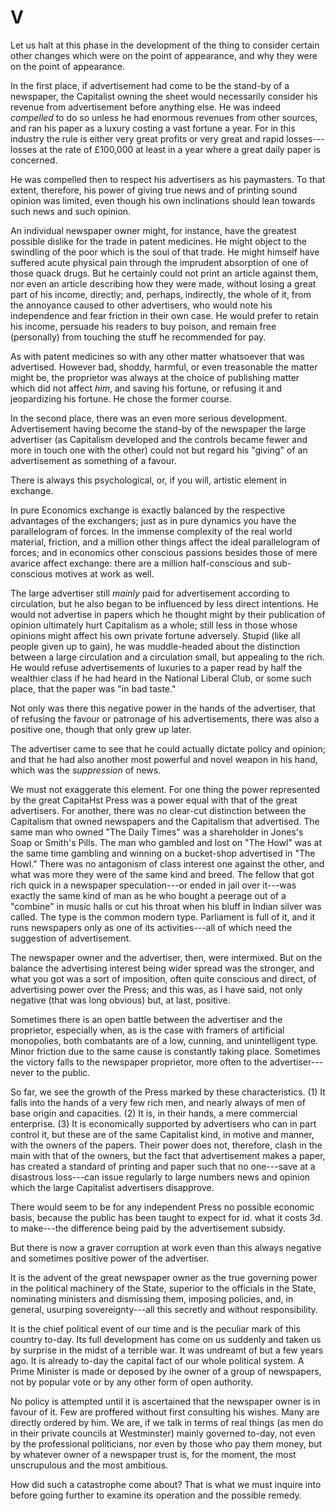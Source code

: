 # V

Let us halt at this phase in the development of the thing to consider certain other changes which were on the point of appearance, and why they were on the point of appearance.

In the first place, if advertisement had come to be the stand-by of a newspaper, the Capitalist owning the sheet would necessarily consider his revenue from advertisement before anything else. He was indeed *compelled* to do so unless he had enormous revenues from other sources, and ran his paper as a luxury costing a vast fortune a year. For in this industry the rule is either very great profits or very great and rapid losses---losses at the rate of £100,000 at least in a year where a great daily paper is concerned.

He was compelled then to respect his advertisers as his paymasters. To that extent, therefore, his power of giving true news and of printing sound opinion was limited, even though his own inclinations should lean towards such news and such opinion.

An individual newspaper owner might, for instance, have the greatest possible dislike for the trade in patent medicines. He might object to the swindling of the poor which is the soul of that trade. He might himself have suffered acute physical pain through the imprudent absorption of one of those quack drugs. But he certainly could not print an article against them, nor even an article describing how they were made, without losing a great part of his income, directly; and, perhaps, indirectly, the whole of it, from the annoyance caused to other advertisers, who would note his independence and fear friction in their own case. He would prefer to retain his income, persuade his readers to buy poison, and remain free (personally) from touching the stuff he recommended for pay.

As with patent medicines so with any other matter whatsoever that was advertised. However bad, shoddy, harmful, or even treasonable the matter might be, the proprietor was always at the choice of publishing matter which did not affect *him*, and saving his fortune, or refusing it and jeopardizing his fortune. He chose the former course.

In the second place, there was an even more serious development. Advertisement having become the stand-by of the newspaper the large advertiser (as Capitalism developed and the controls became fewer and more in touch one with the other) could not but regard his "giving" of an advertisement as something of a favour.

There is always this psychological, or, if you will, artistic element in exchange.

In pure Economics exchange is exactly balanced by the respective advantages of the exchangers; just as in pure dynamics you have the parallelogram of forces. In the immense complexity of the real world material, friction, and a million other things affect the ideal parallelogram of forces; and in economics other conscious passions besides those of mere avarice affect exchange: there are a million half-conscious and sub-conscious motives at work as well.

The large advertiser still *mainly* paid for advertisement according to circulation, but he also began to be influenced by less direct intentions. He would not advertise in papers which he thought might by their publication of opinion ultimately hurt Capitalism as a whole; still less in those whose opinions might affect his own private fortune adversely. Stupid (like all people given up to gain), he was muddle-headed about the distinction between a large circulation and a circulation small, but appealing to the rich. He would refuse advertisements of luxuries to a paper read by half the wealthier class if he had heard in the National Liberal Club, or some such place, that the paper was "in bad taste."

Not only was there this negative power in the hands of the advertiser, that of refusing the favour or patronage of his advertisements, there was also a positive one, though that only grew up later.

The advertiser came to see that he could actually dictate policy and opinion; and that he had also another most powerful and novel weapon in his hand, which was the *suppression* of news.

We must not exaggerate this element. For one thing the power represented by the great CapitaHst Press was a power equal with that of the great advertisers. For another, there was no clear-cut distinction between the Capitalism that owned newspapers and the Capitalism that advertised. The same man who owned "The Daily Times" was a shareholder in Jones's Soap or Smith's Pills. The man who gambled and lost on "The Howl" was at the same time gambling and winning on a bucket-shop advertised in "The Howl." There was no antagonism of class interest one against the other, and what was more they were of the same kind and breed. The fellow that got rich quick in a newspaper speculation---or ended in jail over it---was exactly the same kind of man as he who bought a peerage out of a "combine" in music halls or cut his throat when his bluff in Indian silver was called. The type is the common modern type. Parliament is full of it, and it runs newspapers only as one of its activities---all of which need the suggestion of advertisement.

The newspaper owner and the advertiser, then, were intermixed. But on the balance the advertising interest being wider spread was the stronger, and what you got was a sort of imposition, often quite conscious and direct, of advertising power over the Press; and this was, as I have said, not only negative (that was long obvious) but, at last, positive.

Sometimes there is an open battle between the advertiser and the proprietor, especially when, as is the case with framers of artificial monopolies, both combatants are of a low, cunning, and unintelligent type. Minor friction due to the same cause is constantly taking place. Sometimes the victory falls to the newspaper proprietor, more often to the advertiser---never to the public.

So far, we see the growth of the Press marked by these characteristics. (1) It falls into the hands of a very few rich men, and nearly always of men of base origin and capacities. (2) It is, in their hands, a mere commercial enterprise. (3) It is economically supported by advertisers who can in part control it, but these are of the same Capitalist kind, in motive and manner, with the owners of the papers. Their power does not, therefore, clash in the main with that of the owners, but the fact that advertisement makes a paper, has created a standard of printing and paper such that no one---save at a disastrous loss---can issue regularly to large numbers news and opinion which the large Capitalist advertisers disapprove.

There would seem to be for any independent Press no possible economic basis, because the public has been taught to expect for id. what it costs 3d. to make---the difference being paid by the advertisement subsidy.

But there is now a graver corruption at work even than this always negative and sometimes positive power of the advertiser.

It is the advent of the great newspaper owner as the true governing power in the political machinery of the State, superior to the officials in the State, nominating ministers and dismissing them, imposing policies, and, in general, usurping sovereignty---all this secretly and without responsibility.

It is the chief political event of our time and is the peculiar mark of this country to-day. Its full development has come on us suddenly and taken us by surprise in the midst of a terrible war. It was undreamt of but a few years ago. It is already to-day the capital fact of our whole political system. A Prime Minister is made or deposed by ihe owner of a group of newspapers, not by popular vote or by any other form of open authority.

No policy is attempted until it is ascertained that the newspaper owner is in favour of it. Few are proffered without first consulting his wishes. Many are directly ordered by him. We are, if we talk in terms of real things (as men do in their private councils at Westminster) mainly governed to-day, not even by the professional politicians, nor even by those who pay them money, but by whatever owner of a newspaper trust is, for the moment, the most unscrupulous and the most ambitious.

How did such a catastrophe come about? That is what we must inquire into before going further to examine its operation and the possible remedy.
